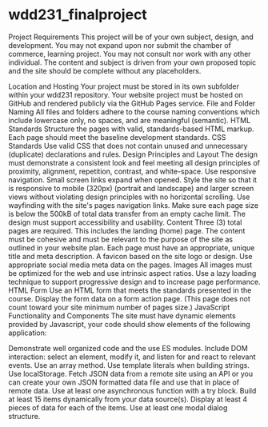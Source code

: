 # wdd231_finalproject
Project Requirements
This project will be of your own subject, design, and development. You may not expand upon nor submit the chamber of commerce, learning project. You may not consult nor work with any other individual. The content and subject is driven from your own proposed topic and the site should be complete without any placeholders.

Location and Hosting
Your project must be stored in its own subfolder within your wdd231 repository.
Your website project must be hosted on GitHub and rendered publicly via the GitHub Pages service.
File and Folder Naming
All files and folders adhere to the course naming conventions which include lowercase only, no spaces, and are meaningful (semantic).
HTML Standards
Structure the pages with valid, standards-based HTML markup.
Each page should meet the baseline development standards.
CSS Standards
Use valid CSS that does not contain unused and unnecessary (duplicate) declarations and rules.
Design Principles and Layout
The design must demonstrate a consistent look and feel meeting all design principles of proximity, alignment, repetition, contrast, and white-space.
Use responsive navigation. Small screen links expand when opened.
Style the site so that it is responsive to mobile (320px) (portrait and landscape) and larger screen views without violating design principles with no horizontal scrolling.
Use wayfinding with the site's pages navigation links.
Make sure each page size is below the 500kB of total data transfer from an empty cache limit.
The design must support accessibility and usability.
Content
Three (3) total pages are required. This includes the landing (home) page.
The content must be cohesive and must be relevant to the purpose of the site as outlined in your website plan.
Each page must have an appropriate, unique title and meta description.
A favicon based on the site logo or design.
Use appropriate social media meta data on the pages.
Images
All images must be optimized for the web and use intrinsic aspect ratios.
Use a lazy loading technique to support progressive design and to increase page performance.
HTML Form
Use an HTML form that meets the standards presented in the course.
Display the form data on a form action page. (This page does not count toward your site minimum number of pages size.)
JavaScript Functionality and Components
The site must have dynamic elements provided by Javascript, your code should show elements of the following application:

Demonstrate well organized code and the use ES modules.
Include DOM interaction: select an element, modify it, and listen for and react to relevant events.
Use an array method.
Use template literals when building strings.
Use localStorage.
Fetch JSON data from a remote site using an API or you can create your own JSON formatted data file and use that in place of remote data.
Use at least one asynchronous function with a try block.
Build at least 15 items dynamically from your data source(s). Display at least 4 pieces of data for each of the items.
Use at least one modal dialog structure.
